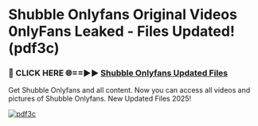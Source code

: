 # Shubble Onlyfans Original Videos 0nlyFans Leaked - Files Updated! (pdf3c)

<h3>🔴 CLICK HERE 🌐==►► <a href="https://tinyurl.com/ehrbuxhb" rel="nofollow">Shubble Onlyfans Updated Files</a></h3>

Get Shubble Onlyfans and all content. Now you can access all videos and pictures of Shubble Onlyfans. New Updated Files 2025!

[![pdf3c](https://i.imgur.com/lVYEuWS.gif)](https://tinyurl.com/ehrbuxhb)
